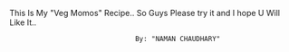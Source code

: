 This Is My  "Veg Momos" Recipe.. 
So Guys Please try it  and 
I hope U Will Like It..

                                   By: "NAMAN CHAUDHARY"
